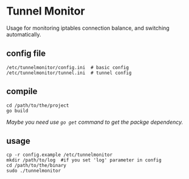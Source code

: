 # Tunnel Monitor

Usage for monitoring iptables connection balance, and switching automatically.

## config file

	/etc/tunnelmonitor/config.ini  # basic config
	/etc/tunnelmonitor/tunnel.ini  # tunnel config

## compile

	cd /path/to/the/project
	go build

*Maybe you need use `go get` command to get the packge dependency.*

## usage

	cp -r config.example /etc/tunnelmonitor
	mkdir /path/to/log  #if you set 'log' parameter in config
	cd /path/to/the/binary
	sudo ./tunnelmonitor